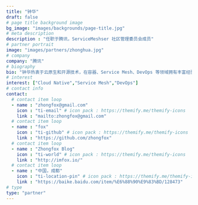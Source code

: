 ```yaml
---
title: "钟华"
draft: false
# page title background image
bg_image: "images/backgrounds/page-title.jpg"
# meta description
description : "任职于腾讯，ServiceMeshser 社区管理委员会成员"
# partner portrait
image: "images/partners/zhonghua.jpg"
# company
company: "腾讯"
# biography
bio: "钟华热衷于云原生和开源技术，在容器、Service Mesh、DevOps 等领域拥有丰富经验，目前致力于 Service Mesh 技术的推广，现居成都。"
# interest
interest: ["Cloud Native","Service Mesh","DevOps"]
# contact info
contact:
  # contact item loop
  - name : "zhongfox@gmail.com"
    icon : "ti-email" # icon pack : https://themify.me/themify-icons
    link : "mailto:zhongfox@gmail.com"
  # contact item loop
  - name : "fox"
    icon : "ti-github" # icon pack : https://themify.me/themify-icons
    link : "https://github.com/zhongfox"
  # contact item loop
  - name : "Zhongfox Blog"
    icon : "ti-world" # icon pack : https://themify.me/themify-icons
    link : "http://imfox.io/"
  # contact item loop
  - name : "中国，成都"
    icon : "ti-location-pin" # icon pack : https://themify.me/themify-icons
    link : "https://baike.baidu.com/item/%E6%88%90%E9%83%BD/128473"
# type
type: "partner"
---
```

